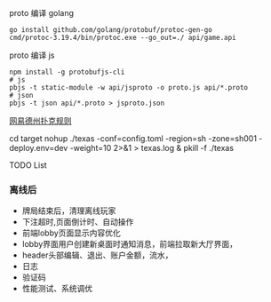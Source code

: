 proto 编译 golang
```shell
go install github.com/golang/protobuf/protoc-gen-go 
cmd/protoc-3.19.4/bin/protoc.exe --go_out=./ api/game.api
```

proto 编译 js
```shell
npm install -g protobufjs-cli
# js
pbjs -t static-module -w api/jsproto -o proto.js api/*.proto
# json
pbjs -t json api/*.proto > jsproto.json
```


[网易德州扑克规则](http://sports.163.com/special/poker_rule/?ivk_sa=1025883k)

cd target
nohup ./texas -conf=config.toml -region=sh -zone=sh001 -deploy.env=dev -weight=10 2>&1 > texas.log &
pkill -f ./texas


TODO List
### 离线后
- 牌局结束后，清理离线玩家
- 下注超时,页面倒计时、自动操作
- 前端lobby页面显示内容优化
- lobby界面用户创建新桌面时通知消息，前端拉取新大厅界面，
- header头部编辑、退出、账户金额，流水， 
- 日志
- 验证码
- 性能测试、系统调优
